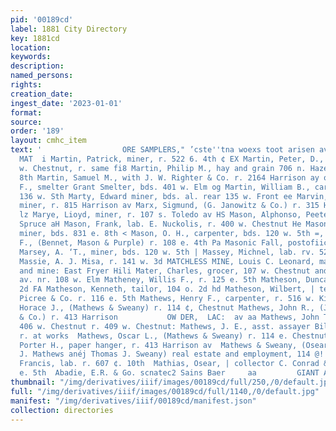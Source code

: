 ```yaml
---
pid: '00189cd'
label: 1881 City Directory
key: 1881cd
location: 
keywords: 
description: 
named_persons: 
rights: 
creation_date: 
ingest_date: '2023-01-01'
format: 
source: 
order: '189'
layout: cmhc_item
text: '                  ORE SAMPLERS," ’cste''tna woexs toot arisen aver” MAR 212
  MAT  i Martin, Patrick, miner, r. 522 6. 4th ¢ EX Martin, Peter, D., barber 133
  w. Chestnut, r. same fi8 Martin, Philip M., hay and grain 706 n. Hazel r. 205 e.
  8th Martin, Samuel M., with J. W. Righter & Co. r. 2164 Harrison ay og Martin, Theodore
  F., smelter Grant Smelter, bds. 401 w. Elm og Martin, William B., carpenter, r.
  136 w. Sth Marty, Edward miner, bds. al. rear 135 w. Front ee Marvin, Harry B.,
  miner, r. 815 Harrison av Marx, Sigmund, (G. Janowitz & Co.) r. 315 Harrizon av
  lz Marye, Lioyd, miner, r. 107 s. Toledo av HS Mason, Alphonso, Peete r. 409 n.
  Spruce aH Mason, Frank, lab. E. Nuckolis, r. 400 w. Chestnut He Mason, Harry R.,
  miner, bds. 831 e. 8th < Mason, O. H., carpenter, bds. 120 w. 5th =, Mason, William
  F., (Bennet, Mason & Purple) r. 108 e. 4th Pa Masonic Fall, postofiice building
  Marsey, A. ‘T., miner, bds. 120 w. 5th | Massey, Michnel, lab. rv. 525 e. 8th :
  Massie, A. J. Misa, r. 141 w. 3d MATCHLESS MINE, Louis C. Leonard, manager, offive
  and mine: East Fryer Hili Mater, Charles, grocer, 107 w. Chestnut and 520 IIarrison
  av. nr. 108 w. Elm Matheney, Willis F., r. 125 e. 5th Matheson, Duncan, r. 10406,
  2d FA Matheson, Kenneth, tailor, 104 o. 2d hd Matheson, Wilbert, | teamsteor Tabor,
  Picree & Co. r. 116 e. 5th Mathews, Henry F., carpenter, r. 516 w. Kim Mathews,
  Horace J., (Mathews & Sweany) r. 114 ¢, Chestnut Mathews, John R., (John F. Humphreys
  & Co.) r. 413 Harrison           OW DER,  LAC:  av aa Mathews, John T., physician,
  406 w. Chestnut r. 409 w. Chestnut: Mathews, J. E., asst. assayer Billing & Eilers,
  r. at works  Mathews, Oscar L., (Mathews & Sweany) r. 114 e. Chestnut  Mathews,
  Porter H., paper hanger, r. 413 Harrison av  Mathews & Sweany, (Osear L. and Horace
  J. Mathews anéj Thomas J. Sweany) real estate and employment, 114 @! Chestnut  Mathias,
  Francis, lab. r. 607 ¢. 10th  Mathias, Osear, | collector C. Conrad & Co. r. 206
  e. 5th  Abadie, E.R. & Go. scnatec2 Sains Baer     aa         GIANT A '
thumbnail: "/img/derivatives/iiif/images/00189cd/full/250,/0/default.jpg"
full: "/img/derivatives/iiif/images/00189cd/full/1140,/0/default.jpg"
manifest: "/img/derivatives/iiif/00189cd/manifest.json"
collection: directories
---
```

